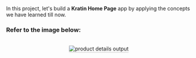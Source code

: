 In this project, let's build a **Kratin Home Page** app by applying the concepts we have learned till now.

### Refer to the image below:

<br/>
<div style="text-align: center;">
    <img src="file:///C:/Users/gorav/Downloads/Let's%20Innovate%20Exercise%20-%20Kratin%20LLC.pdf" alt="product details output" style="max-width:70%;box-shadow:0 2.8px 2.2px rgba(0, 0, 0, 0.12)">
</div>
<br/>


